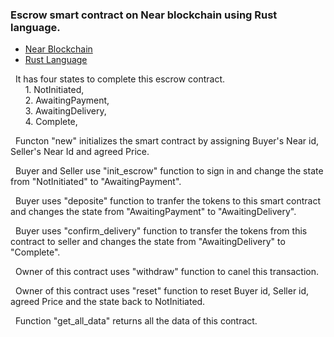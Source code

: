 ### Escrow smart contract on Near blockchain using Rust language.
  * [Near Blockchain](https://near.org/)  
  * [Rust Language](https://www.rust-lang.org/) 
  
&nbsp; It has four states to complete this escrow contract.  
&nbsp;&nbsp;&nbsp;&nbsp;&nbsp; 1. NotInitiated,  
&nbsp;&nbsp;&nbsp;&nbsp;&nbsp; 2. AwaitingPayment,  
&nbsp;&nbsp;&nbsp;&nbsp;&nbsp; 3. AwaitingDelivery,  
&nbsp;&nbsp;&nbsp;&nbsp;&nbsp; 4. Complete, 
	
&nbsp; Functon "new" initializes the smart contract by assigning Buyer's Near id, Seller's Near Id and agreed Price.  

&nbsp; Buyer and Seller use "init_escrow" function to sign in and change the state from "NotInitiated" to "AwaitingPayment".  

&nbsp; Buyer uses "deposite" function to tranfer the tokens to this smart contract and changes the state from "AwaitingPayment" to "AwaitingDelivery".  

&nbsp; Buyer uses "confirm_delivery" function to transfer the tokens from this contract to seller and changes the state from "AwaitingDelivery" to "Complete".  

&nbsp; Owner of this contract uses "withdraw" function to canel this transaction.  

&nbsp; Owner of this contract uses "reset" function to reset Buyer id, Seller id, agreed Price and the state back to NotInitiated.  

&nbsp; Function "get_all_data" returns all the data of this contract.  
